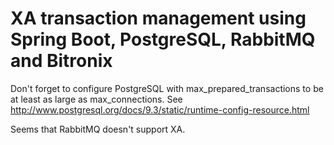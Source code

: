 XA transaction management using Spring Boot, PostgreSQL, RabbitMQ and Bitronix
======
Don't forget to configure PostgreSQL with max_prepared_transactions to be at least as large as max_connections. See http://www.postgresql.org/docs/9.3/static/runtime-config-resource.html

Seems that RabbitMQ doesn't support XA.